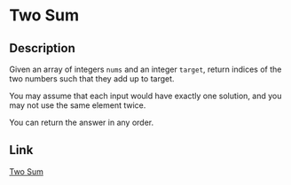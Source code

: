 # Two Sum

## Description

Given an array of integers `nums` and an integer `target`, return indices of the two numbers such that they add up to target.

You may assume that each input would have exactly one solution, and you may not use the same element twice.

You can return the answer in any order.

## Link
[Two Sum](https://leetcode.com/problems/two-sum/)